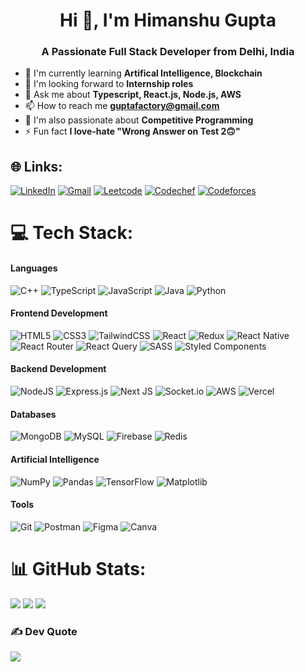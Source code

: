 <h1 align="center">Hi 👋, I'm Himanshu Gupta</h1>
<h3 align="center">A Passionate Full Stack Developer from Delhi, India</h3>

- 🌱 I'm currently learning **Artifical Intelligence, Blockchain**
- 🤝 I'm looking forward to **Internship roles**
- 💬 Ask me about **Typescript, React.js, Node.js, AWS**
- 📫 How to reach me **[guptafactory@gmail.com](mailto:guptafactory@gmail.com)**
- 👯 I'm also passionate about **Competitive Programming**
- ⚡ Fun fact **I love-hate "Wrong Answer on Test 2🙃"**

## 🌐 Links:

[![LinkedIn](https://img.shields.io/badge/LinkedIn-0077B5?style=for-the-badge&logo=linkedin&logoColor=white)](https://linkedin.com/in/guptafactory) [![Gmail](https://img.shields.io/badge/Gmail-D14836?style=for-the-badge&logo=gmail&logoColor=white)](mailto:guptafactory@gmail.com) [![Leetcode](https://img.shields.io/badge/LeetCode-000000?style=for-the-badge&logo=LeetCode)](https://leetcode.com/guptafactory/) [![Codechef](https://cp-logo.vercel.app/codechef/guptafactory?logo=true)](https://www.codechef.com/users/guptafactory) [![Codeforces](https://badges.joonhyung.xyz/codeforces/guptafactory.svg)](https://codeforces.com/profile/guptafactory)

# 💻 Tech Stack:

<h4>Languages</h4>

![C++](https://img.shields.io/badge/c++-%2300599C.svg?style=for-the-badge&logo=c%2B%2B&logoColor=white) ![TypeScript](https://img.shields.io/badge/typescript-%23007ACC.svg?style=for-the-badge&logo=typescript&logoColor=white) ![JavaScript](https://img.shields.io/badge/javascript-%23323330.svg?style=for-the-badge&logo=javascript&logoColor=%23F7DF1E) ![Java](https://img.shields.io/badge/java-%23ED8B00.svg?style=for-the-badge&logo=openjdk&logoColor=white) ![Python](https://img.shields.io/badge/python-3670A0?style=for-the-badge&logo=python&logoColor=ffdd54)

<h4>Frontend Development</h4>

![HTML5](https://img.shields.io/badge/html5-%23E34F26.svg?style=for-the-badge&logo=html5&logoColor=white) ![CSS3](https://img.shields.io/badge/css3-%231572B6.svg?style=for-the-badge&logo=css3&logoColor=white) ![TailwindCSS](https://img.shields.io/badge/tailwindcss-%2338B2AC.svg?style=for-the-badge&logo=tailwind-css&logoColor=white) ![React](https://img.shields.io/badge/react-%2320232a.svg?style=for-the-badge&logo=react&logoColor=%2361DAFB) ![Redux](https://img.shields.io/badge/redux-%23593d88.svg?style=for-the-badge&logo=redux&logoColor=white) ![React Native](https://img.shields.io/badge/react_native-%2320232a.svg?style=for-the-badge&logo=react&logoColor=%2361DAFB) ![React Router](https://img.shields.io/badge/React_Router-CA4245?style=for-the-badge&logo=react-router&logoColor=white) ![React Query](https://img.shields.io/badge/-React%20Query-FF4154?style=for-the-badge&logo=react%20query&logoColor=white) ![SASS](https://img.shields.io/badge/SASS-hotpink.svg?style=for-the-badge&logo=SASS&logoColor=white) ![Styled Components](https://img.shields.io/badge/styled--components-DB7093?style=for-the-badge&logo=styled-components&logoColor=white)

<h4>Backend Development</h4>

![NodeJS](https://img.shields.io/badge/node.js-6DA55F?style=for-the-badge&logo=node.js&logoColor=white) ![Express.js](https://img.shields.io/badge/express.js-%23404d59.svg?style=for-the-badge&logo=express&logoColor=%2361DAFB) ![Next JS](https://img.shields.io/badge/Next-black?style=for-the-badge&logo=next.js&logoColor=white) ![Socket.io](https://img.shields.io/badge/Socket.io-black?style=for-the-badge&logo=socket.io&badgeColor=010101) ![AWS](https://img.shields.io/badge/AWS-%23FF9900.svg?style=for-the-badge&logo=amazon-aws&logoColor=white) ![Vercel](https://img.shields.io/badge/vercel-%23000000.svg?style=for-the-badge&logo=vercel&logoColor=white)

<h4>Databases</h4>

![MongoDB](https://img.shields.io/badge/MongoDB-%234ea94b.svg?style=for-the-badge&logo=mongodb&logoColor=white) ![MySQL](https://img.shields.io/badge/mysql-4479A1.svg?style=for-the-badge&logo=mysql&logoColor=white) ![Firebase](https://img.shields.io/badge/firebase-a08021?style=for-the-badge&logo=firebase&logoColor=ffcd34) ![Redis](https://img.shields.io/badge/redis-%23DD0031.svg?style=for-the-badge&logo=redis&logoColor=white)

<h4>Artificial Intelligence</h4>

![NumPy](https://img.shields.io/badge/numpy-%23013243.svg?style=for-the-badge&logo=numpy&logoColor=white) ![Pandas](https://img.shields.io/badge/pandas-%23150458.svg?style=for-the-badge&logo=pandas&logoColor=white) ![TensorFlow](https://img.shields.io/badge/TensorFlow-%23FF6F00.svg?style=for-the-badge&logo=TensorFlow&logoColor=white) ![Matplotlib](https://img.shields.io/badge/Matplotlib-%23ffffff.svg?style=for-the-badge&logo=Matplotlib&logoColor=black)

<h4>Tools</h4>

![Git](https://img.shields.io/badge/git-%23F05033.svg?style=for-the-badge&logo=git&logoColor=white) ![Postman](https://img.shields.io/badge/Postman-FF6C37?style=for-the-badge&logo=postman&logoColor=white) ![Figma](https://img.shields.io/badge/figma-%23F24E1E.svg?style=for-the-badge&logo=figma&logoColor=white) ![Canva](https://img.shields.io/badge/Canva-%2300C4CC.svg?style=for-the-badge&logo=Canva&logoColor=white)

# 📊 GitHub Stats:

![](https://github-readme-stats.vercel.app/api?username=guptafactory&theme=dark&hide_border=false&include_all_commits=true&count_private=false)
![](https://github-readme-streak-stats.herokuapp.com/?user=guptafactory&theme=dark&hide_border=false)
![](https://github-readme-stats.vercel.app/api/top-langs/?username=guptafactory&theme=dark&hide_border=false&include_all_commits=true&count_private=false&layout=compact)

### ✍️ Dev Quote

![](https://quotes-github-readme.vercel.app/api?type=horizontal&theme=radical)
